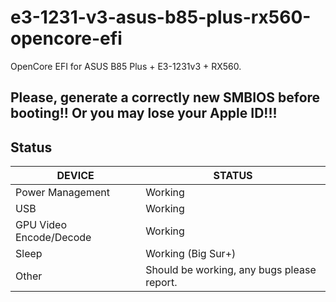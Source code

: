 # e3-1231-v3-asus-b85-plus-rx560-opencore-efi
OpenCore EFI for ASUS B85 Plus + E3-1231v3 + RX560.

## Please, generate a correctly new SMBIOS before booting!! Or you may lose your Apple ID!!!

## Status

|DEVICE|STATUS|
|------|------|
| Power Management | Working |
| USB | Working |
| GPU Video Encode/Decode | Working |
| Sleep | Working (Big Sur+) |
| Other | Should be working, any bugs please report.|
